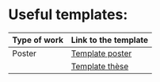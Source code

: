 # Useful templates:


| Type of work | Link to the template |
| -------------- | ---------------------- |
| Poster       | [Template poster ](../../public/templates/poster_template.svg) |
|               | [Template thèse](../../public/templates/template_edpif.zip)                     |
